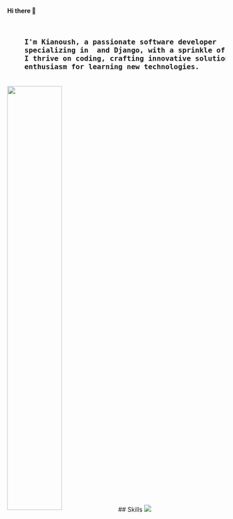 <p><strong align="center"> Hi there 👋 </strong></p><br/>
<h3>
  
  <pre>
    I'm Kianoush, a passionate software developer
    specializing in  and Django, with a sprinkle of JavaScript.
    I thrive on coding, crafting innovative solutions, and have an insatiable
    enthusiasm for learning new technologies.
  </pre>
</h3>
<img align="center" width="50%" src="https://github-readme-stats.vercel.app/api?username=kianoushmahboob&theme=dark&show_icons=true&rank_icon=github&include_all_commits=true&hide=stars,contribs" />
## Skills
<img src="https://img.shields.io/badge/Python-blue?style=flat&logo=python&logoColor=white&label=LANG" /> 
<!--
**kianoushmahboob/kianoushmahboob** is a ✨ _special_ ✨ repository because its `README.md` (this file) appears on your GitHub profile.

Here are some ideas to get you started:

- 🔭 I’m currently working on ...
- 🌱 I’m currently learning ...
- 👯 I’m looking to collaborate on ...
- 🤔 I’m looking for help with ...
- 💬 Ask me about ...
- 📫 How to reach me: ...
- 😄 Pronouns: ...
- ⚡ Fun fact: ...
-->

